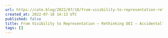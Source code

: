 ```yaml
---
url: https://cate.blog/2022/07/18/from-visibility-to-representation-rethinking-dei/
created_at: 2022-07-18 14:13 UTC
published: false
title: From Visibility to Representation – Rethinking DEI – Accidentally in Code
tags: []
---
```



